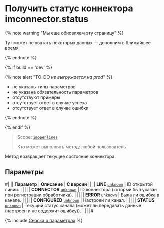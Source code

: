 # Получить статус коннектора imconnector.status

{% note warning "Мы еще обновляем эту страницу" %}

Тут может не хватать некоторых данных — дополним в ближайшее время

{% endnote %}

{% if build == 'dev' %}

{% note alert "TO-DO _не выгружается на prod_" %}

- не указаны типы параметров
- не указана обязательность параметров
- отсутствуют примеры
- отсутствует ответ в случае успеха
- отсутствует ответ в случае ошибки
  
{% endnote %}

{% endif %}

> Scope: [`imopenlines`](../../scopes/permissions.md)
>
> Кто может выполнять метод: любой пользователь

Метод возвращает текущее состояние коннектора.

## Параметры

#|
|| **Параметр** | **Описание** | **С версии** ||
|| **LINE**
[`unknown`](../../data-types.md) | ID открытой линии. | ||
|| **CONNECTOR**
[`unknown`](../../data-types.md) | ID коннектора (который был указан при регистрации обработчика). | ||
|| **ERROR**
[`unknown`](../../data-types.md) | Была ли ошибка в канале. | ||
|| **CONFIGURED**
[`unknown`](../../data-types.md) | Настроен ли канал. | ||
|| **STATUS**
[`unknown`](../../data-types.md) | Текущий статус канала (может ли передавать данные (настроен и не содержит ошибку)). | ||
|#

{% include [Сноска о параметрах](../../../_includes/required.md) %}
